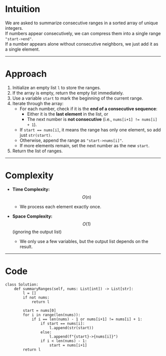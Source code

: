 # Intuition

We are asked to summarize consecutive ranges in a sorted array of unique integers.  
If numbers appear consecutively, we can compress them into a single range `"start->end"`.  
If a number appears alone without consecutive neighbors, we just add it as a single element.

---

# Approach

1. Initialize an empty list `l` to store the ranges.
2. If the array is empty, return the empty list immediately.
3. Use a variable `start` to mark the beginning of the current range.
4. Iterate through the array:
   - For each number, check if it is the **end of a consecutive sequence**:
     - Either it is the **last element** in the list, or
     - The next number is **not consecutive** (i.e., `nums[i+1] != nums[i] + 1`).
   - If `start == nums[i]`, it means the range has only one element, so add just `str(start)`.
   - Otherwise, append the range as `"start->nums[i]"`.
   - If more elements remain, set the next number as the new `start`.
5. Return the list of ranges.

---

# Complexity

- **Time Complexity:** $$O(n)$$
  - We process each element exactly once.

- **Space Complexity:** $$O(1)$$ (ignoring the output list)
  - We only use a few variables, but the output list depends on the result.

---

# Code

```python3 []
class Solution:
    def summaryRanges(self, nums: List[int]) -> List[str]:
        l = []
        if not nums:
            return l

        start = nums[0]
        for i in range(len(nums)):
            if i == len(nums) - 1 or nums[i+1] != nums[i] + 1:
                if start == nums[i]:
                    l.append(str(start))
                else:
                    l.append(f"{start}->{nums[i]}")
                if i < len(nums) - 1:
                    start = nums[i+1]
        return l

```
